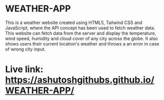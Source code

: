 # WEATHER-APP
This is a weather website created using HTML5, Tailwind CSS and JavaScript, where the API concept has been used to fetch weather data. This website can fetch data from the server and display the temperature, wind speed, humidity and cloud cover of any city across the globe. It also shows users their current location's weather and throws a an error in case of wrong city input. 

# Live link: https://ashutoshgithubs.github.io/WEATHER-APP/
